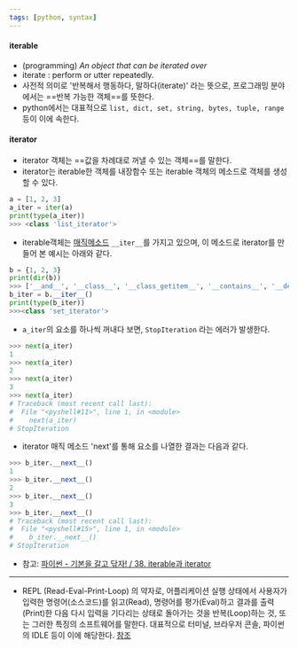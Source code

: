 ```yaml
---
tags: [python, syntax]
---
```


#### iterable
- (programming) _An object that can be iterated over_
- iterate : perform or utter repeatedly.
- 사전적 의미로 '반복해서 행동하다, 말하다(iterate)' 라는 뜻으로, 프로그래밍 분야에서는 ==반복 가능한 객체==를 뜻한다.
- python에서는 대표적으로 `list, dict, set, string, bytes, tuple, range` 등이 이에 속한다. 

#### iterator
- iterator 객체는 ==값을 차례대로 꺼낼 수 있는 객체==를 말한다.
- iterator는 iterable한 객체를 내장함수 또는 iterable 객체의 메소드로 객체를 생성할 수 있다.
```python
a = [1, 2, 3]
a_iter = iter(a)
print(type(a_iter))
>>> <class 'list_iterator'>
```

- iterable객체는 [매직메소드](https://ziwon.github.io/post/python_magic_methods/) `__iter__`를 가지고 있으며, 이 메소드로 iterator를 만들어 본 예시는 아래와 같다. 
```python
b = {1, 2, 3}
print(dir(b))
>>> ['__and__', '__class__', '__class_getitem__', '__contains__', '__delattr__', '__dir__', '__doc__', '__eq__', '__format__', '__ge__', '__getattribute__', '__gt__', '__hash__', '__iand__', '__init__', '__init_subclass__', '__ior__', '__isub__', '__iter__', '__ixor__', '__le__', '__len__', '__lt__', '__ne__', '__new__', '__or__', '__rand__', '__reduce__', '__reduce_ex__', '__repr__', '__ror__', '__rsub__', '__rxor__', '__setattr__', '__sizeof__', '__str__', '__sub__', '__subclasshook__', '__xor__', 'add', 'clear', 'copy', 'difference', 'difference_update', 'discard', 'intersection', 'intersection_update', 'isdisjoint', 'issubset', 'issuperset', 'pop', 'remove', 'symmetric_difference', 'symmetric_difference_update', 'union', 'update']
b_iter = b.__iter__()
print(type(b_iter))
>>><class 'set_iterator'>
```

- `a_iter`의 요소를 하나씩 꺼내다 보면, `StopIteration` 라는 에러가 발생한다.
```python
>>> next(a_iter)
1
>>> next(a_iter)
2
>>> next(a_iter)
3
>>> next(a_iter)
# Traceback (most recent call last):
#  File "<pyshell#11>", line 1, in <module>
#    next(a_iter)
# StopIteration
```

- iterator 매직 메소드 'next'를 통해 요소를 나열한 결과는 다음과 같다. 
```python
>>> b_iter.__next__()
1
>>> b_iter.__next__()
2
>>> b_iter.__next__()
3
>>> b_iter.__next__()
# Traceback (most recent call last):
#  File "<pyshell#15>", line 1, in <module>
#    b_iter.__next__()
# StopIteration
```

- 참고: [파이썬 - 기본을 갈고 닦자! / 38. iterable과 iterator](https://wikidocs.net/16068)

---
- REPL (Read-Eval-Print-Loop) 의 약자로, 어플리케이션 실행 상태에서 사용자가 입력한 명령어(소스코드)를 읽고(Read), 명령어를 평가(Eval)하고 결과를 출력(Print)한 다음 다시 입력을 기다리는 상태로 돌아가는 것을 반복(Loop)하는 것, 또는 그러한 특징의 소프트웨어를 말한다. 대표적으로 터미널, 브라우저 콘솔, 파이썬의 IDLE 등이 이에 해당한다. [참조](https://developer-talk.tistory.com/542)